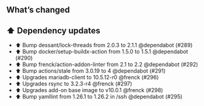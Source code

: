 ## What’s changed

## ⬆️ Dependency updates

- ⬆️ Bump dessant/lock-threads from 2.0.3 to 2.1.1 @dependabot (#289)
- ⬆️ Bump docker/setup-buildx-action from 1.5.0 to 1.5.1 @dependabot (#290)
- ⬆️ Bump frenck/action-addon-linter from 2.1 to 2.2 @dependabot (#292)
- ⬆️ Bump actions/stale from 3.0.19 to 4 @dependabot (#291)
- ⬆️ Upgrades mariadb-client to 10.5.12-r0 @frenck (#296)
- ⬆️ Upgrades rsync to 3.2.3-r4 @frenck (#297)
- ⬆️ Upgrades add-on base image to v10.0.1 @frenck (#298)
- ⬆️ Bump yamllint from 1.26.1 to 1.26.2 in /ssh @dependabot (#295)
